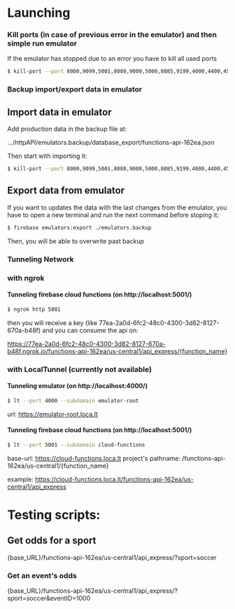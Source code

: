 # Launching

### Kill ports (in case of previous error in the emulator) and then simple run emulator

If the emulator has stopped due to an error you have to kill all used ports

```bash
$ kill-port --port 8000,9099,5001,8080,9000,5000,8085,9199,4000,4400,4500 && firebase emulators:start
```

### Backup import/export data in emulator

## Import data in emulator

Add production data in the backup file at:

.../httpAPI/emulators.backup/database_export/functions-api-162ea.json

Then start with importing it:

```bash
$ kill-port --port 8000,9099,5001,8080,9000,5000,8085,9199,4000,4400,4500 && firebase emulators:start --import=./emulators.backup
```

## Export data from emulator

If you want to updates the data with the last changes from the emulator, you have to open a new terminal and run the next command before stoping it:

```bash
$ firebase emulators:export ./emulators.backup
```

Then, you will be able to overwrite past backup

### Tunneling Network

### with ngrok

#### Tunneling firebase cloud functions (on http://localhost:5001/)

```bash
$ ngrok http 5001
```

then you will receive a key (like 77ea-2a0d-6fc2-48c0-4300-3d82-8127-670a-b48f) and you can consume the api on:

https://77ea-2a0d-6fc2-48c0-4300-3d82-8127-670a-b48f.ngrok.io/functions-api-162ea/us-central1/api_express/{function_name}

### with LocalTunnel (currently not available)

#### Tunneling emulator (on http://localhost:4000/)

```bash
$ lt --port 4000 --subdomain emulator-root
```

url: https://emulator-root.loca.lt

#### Tunneling firebase cloud functions (on http://localhost:5001/)

```bash
$ lt --port 5001 --subdomain cloud-functions
```

base-url: https://cloud-functions.loca.lt
project's pathname: /functions-api-162ea/us-central1/{function_name}

example: https://cloud-functions.loca.lt/functions-api-162ea/us-central1/api_express

# Testing scripts:

## Get odds for a sport

{base_URL}/functions-api-162ea/us-central1/api_express/?sport=soccer

### Get an event's odds

{base_URL}/functions-api-162ea/us-central1/api_express/?sport=soccer&eventID=1000
